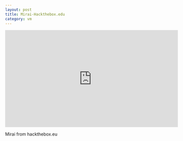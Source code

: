 ```yaml
---
layout: post
title: Mirai-Hackthebox.edu
category: vm
---
```


<iframe width="560" height="315" src="https://www.youtube.com/watch?v=1V-liFl4Sf4&feature=youtu.be" frameborder="0" allowfullscreen></iframe>

Mirai from hackthebox.eu
